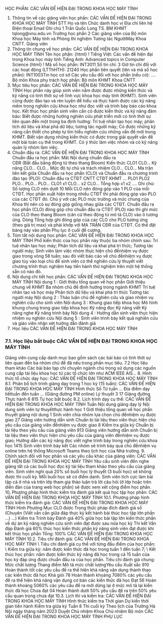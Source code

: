 HỌC PHẦN: CÁC VẤN ĐỀ HIỆN ĐẠI TRONG KHOA HỌC MÁY TÍNH
1. Thông tin về các giảng viên học phần: CÁC VẤN ĐỀ HIỆN ĐẠI TRONG KHOA HỌC MÁY TÍNH
STT Họ và tên Chức danh học vị Địa chỉ liên hệ Điện thoại Email Ghi chú 1 Trần Quốc Long TS. BM KHMT tqlong\@vnu.edu.vn Trưởng học phần
2 Các giảng viên của Bộ môn Khoa học Máy tính và Phòng thí nghiệm Tương tác NgườiMáy Khoa CNTT. Giảng viên
2. Thông tin chung về học phần: CÁC VẤN ĐỀ HIỆN ĐẠI TRONG KHOA HỌC MÁY TÍNH Tên học phần:
{html}
! Tiếng Việt: Các vấn đề hiện đại trong Khoa học máy tính Tiếng Anh: Advanced topics in Computer Science
{html}
! Mã số học phần: INT3011 Số tín chỉ: 3 Giờ tín chỉ đối với các hoạt động (LTThHTH): 21240 Học phần tiên quyết (tên và mã số học phần): INT1003Tin học cơ sở Các yêu cầu đối với học phần (nếu có): \.... Bộ môn Khoa phụ trách học phần: Bộ môn KHMT Khoa CNTT
3. Mục tiêu học phần: CÁC VẤN ĐỀ HIỆN ĐẠI TRONG KHOA HỌC MÁY TÍNH
Học phần này giúp sinh viên nắm được được những kiến thức và kỹ năng có
tính thời sự về lĩnh vực khoa học máy tính (KHMT). Sinh viên cũng được
đào tạo và rèn luyện để hiểu và thực hành được các kỹ năng mềm trong
nghiên cứu khoa học như đọc viết và trình bày báo cáo khoa học.
Kết thúc học phần sinh viên cần có được kiến thức và kỹ năng đảm bảo: Biết được những hướng nghiên cứu phát triển mới có tính thời sự liên quan đến một trong ba định hướng: Trí tuệ nhân tạo học máy; phân tích dữ liệu và khai phá dữ liệu; tương tác người máy; Có được những kỹ năng cần thiết cho phép tự tìm hiểu nghiên cứu những vấn đề mới trong KHMT. Biết vận dụng những kiến thức có được trong giải quyết vấn đề một bài toán cụ thể trong KHMT. Có ý thức làm việc nhóm và có kỹ năng quản lý nhóm làm việc.
4. Chuẩn đầu ra: CÁC VẤN ĐỀ HIỆN ĐẠI TRONG KHOA HỌC MÁY TÍNH
Chuẩn đầu ra học phần: Mã\ Nội dung chuẩn đầu ra\
CĐR (Bắt đầu bằng động từ theo thang Bloom) Kiến thức
CLO1
CLO...
Kỹ năng
CLO...
CLO...
Mức độ tự chủ và trách nhiệm
CLO...
CLO... Ma trận liên kết giữa Chuẩn đầu ra học phần (CLO) và Chuẩn đầu ra
chương trình đào tạo (PLO):
Chuẩn đầu ra CTĐT CNTT CTĐT KHMT ... PLO1 PLO2 PLO... PLO... PLO...
CLO1 x1
CLO... x2
CLO...
Tổng hợp x1 x2 ....
Ghi chú: Số lượng CLO nên dưới 10 Mỗi CLO nên đóng góp vào 1 PLO của mỗi CTĐT. Học phần xuất hiện trong nhiều CTĐT thì phải đóng góp vào PLO của các CTĐT đó. Chú ý với các PLO mức trường và mức chung của Khoa thì nên có sự đóng góp giống nhau giữa các CTĐT. Chuẩn đầu ra học phần (CLO) đóng góp cho chuẩn đầu ra CTĐT (PLO) nào thì ghi mức của CLO theo thang Bloom (căn cứ theo động từ mô tả CLO) vào ô tương ứng. Dòng Tổng hợp ghi đóng góp của các CLO cho PLO tương ứng (theo giá trị max) và phải khớp với MA TRẬN CĐR của CTĐT. Có thể đặt bảng này vào phần Phụ lục ở cuối đề cương.
5. Tóm tắt nội dung học phần: CÁC VẤN ĐỀ HIỆN ĐẠI TRONG KHOA HỌC MÁY TÍNH Phổ kiến thức của học phần này thuộc ba nhóm chính sau: Trí tuệ nhân tạo học máy; Phân tích dữ liệu và khai phá tri thức; Tương tác người máy; Sinh viên làm việc nhóm thực hiện chủ đềnhiệm vụ được giao trong vòng 58 tuần; sau đó viết báo cáo về chủ đềnhiệm vụ được giao tùy vào loại chủ đề sinh viên có thể nghiên cứu lý thuyết viết chương trình thực nghiệm hay tiến hành thử nghiệm trên một hệ thống sẵn có nào đó.
6. Nội dung chi tiết học phần: CÁC VẤN ĐỀ HIỆN ĐẠI TRONG KHOA HỌC MÁY TÍNH
Nội dung 1 : Giới thiệu tổng quan về học phần Giới thiệu chung về KHMT Ba nhóm chủ đề định hướng trong ngành KHMT Trí tuệ nhân tạo và học máy Phân tích dữ liệu và khai phá tri thức Tương tác người máy
Nội dung 2 : Thảo luận chủ đề nghiên cứu và giao nhiệm vụ nghiên cứu
cho sinh viên
Nội dung 3 : Khung giao tiếp khoa học Mô hình khung chung trong giao tiếp khoa học Kỹ năng đọc Kỹ năng viết Kỹ năng nghe Kỹ năng trình bày
Nội dung 4 : Hướng dẫn sinh viên thực hiện nhiệm vụ nghiên cứu
Nội dung 5 : Sinh viên trình bày kết quả nghiên cứu và giáo viên nhận
xét hướng dẫn đánh giá
7. Học liệu CÁC VẤN ĐỀ HIỆN ĐẠI TRONG KHOA HỌC MÁY TÍNH
### 7.1. Học liệu bắt buộc CÁC VẤN ĐỀ HIỆN ĐẠI TRONG KHOA HỌC MÁY TÍNH
Giảng viên cung cấp danh mục bao gồm sách các bài báo có tính thời sự
liên quan đến ba nhóm chủ đề đã nêu trong phần mục tiêu.
7.2 Học liệu tham khảo Các bài báo tạp chí chuyên ngành chú trọng sử dụng các nguồn cung cấp tài liệu khoa học từ các tổ chức lớn như ACM IEEE AIS...
8. Hình thức tổ chức dạy học: CÁC VẤN ĐỀ HIỆN ĐẠI TRONG KHOA HỌC MÁY TÍNH
8.1. Phân bổ lịch trình giảng dạy trong 1 học kỳ (15 tuần): CÁC VẤN ĐỀ HIỆN ĐẠI TRONG KHOA HỌC MÁY TÍNH Hình thức Số Từ tuần ... Địa điểm dạy tiếttuần đến tuần ... (Giảng đường PM online) Lý thuyết 3 17 Giảng đường Thực hành 6 815 Tự học bắt buộc 8.2. Lịch trình dạy cụ thể: CÁC VẤN ĐỀ HIỆN ĐẠI TRONG KHOA HỌC MÁY TÍNH Tuần Nội dung giảng dạy lý Nội dung sinh viên tự thuyếtthực hành học 1 Giới thiệu tổng quan về học phần thuyết giảng nội dung 1 Sinh viên chia nhóm lựa chọn chủ đềnhiệm vụ được giao 27 Giảng viên hướng dẫn sinh Chuẩn bị tài liệu theo viên thực hiện chủ yêu cầu của giảng viên đềnhiệm vụ được giao 8 Kiểm tra giữa kỳ Chuẩn bị tài liệu theo yêu cầu của giảng viên 913 Giảng viên hướng dẫn sinh Chuẩn bị tài liệu theo viên thực hiện chủ yêu cầu của giảng viên đềnhiệm vụ được giao; Hướng dẫn các kỹ năng đọc viết nghe trình bày trong nghiên cứu khoa học 1415 Sinh viên trình bày kết Các nhóm sẽ trình bày quả chủ đềnhiệm vụ online trên hệ thống Microsoft Teams theo lịch học của Nhà trường. 9. Chính sách đối với học phần và các yêu cầu khác của giảng viên: CÁC VẤN ĐỀ HIỆN ĐẠI TRONG KHOA HỌC MÁY TÍNH Yêu cầu sinh viên đến nghe giảng tất cả các buổi học đọc kỹ tài liệu tham khảo theo yêu cầu của giảng viên. Sinh viên nghỉ quá 20% số buổi học lý thuyết (3 buổi học) sẽ không được thi cuối kỳ. Mỗi buổi học sẽ có điểm danh. Sinh viên tích cực làm bài tập cả ở nhà và trên lớp tham gia thảo luận trả lời câu hỏi (ở lớp hoặc trên diễn đàn của trang web học phần) sẽ được xem xét cộng điểm học phần.
10. Phương pháp hình thức kiểm tra đánh giá kết quả học tập học phần: CÁC VẤN ĐỀ HIỆN ĐẠI TRONG KHOA HỌC MÁY TÍNH
10.1. Phương pháp hình thức kiểm tra đánh giá: CÁC VẤN ĐỀ HIỆN ĐẠI TRONG KHOA HỌC MÁY TÍNH Hình Phương Mục CLO được Trọng thức pháp đích đánh giá số (Chuyên (Viết vấn cần giữa đáp thực kỳ kết hành bài thúc học tập lớn phần ...) ...) Kiểm tra Trình bày Đánh giá 40% giữa học bài tập lớn kiến thức phần về dự án kỹ năng nghiên cứu sinh viên đạt được sau nửa học kỳ Thi kết Vấn đáp Đánh giá 60% thúc học kiến thức phần kỹ năng sinh viên đạt được khi kết thúc học phần Tổng: 100% CÁC VẤN ĐỀ HIỆN ĐẠI TRONG KHOA HỌC MÁY TÍNH 10.2. Tiêu chí đánh giá: CÁC VẤN ĐỀ HIỆN ĐẠI TRONG KHOA HỌC MÁY TÍNH \ Tiêu chí đánh giá cụ thể với từng đầu điểm của học phần:
\ Kiểm tra giữa kỳ: nắm được kiến thức đã học trong tuần 1 đến tuần 7;
\ Kết thúc học phần: nắm được kiến thức kỹ năng đã học trong cả 15
tuần của học kỳ đáp ứng được chuẩn đầu ra của học phần. Tiêu chí đánh giá chung:
Mức chất lượng Thang điểm Mô tả mức chất lượngYêu cầu Xuất sắc 910 Hoàn thành tốt các yêu cầu đề ra thể hiện khả năng vận dụng thành thạo các kiến thức đã học
Khá giỏi 78 Hoàn thành khoảng 7080% các yêu cầu đề ra thể hiện khả năng vận dụng cơ bản các kiến thức đã học
Đạt 56 Hoàn thành khoảng 5060% các yêu cầu đề ra mới dừng lại ở mức mô tả lại kiến thức đã học
Chưa đạt 04 Hoàn thành dưới 50% yêu cầu đề ra trên 50% yêu cầu quan trọng chưa đạt
10.3. Lịch thi và kiểm tra: CÁC VẤN ĐỀ HIỆN ĐẠI TRONG KHOA HỌC MÁY TÍNH Hình thức kiểm tra Thời gian Dự kiến thời gian tiến hành Kiểm tra giữa kỳ Tuần 8
Thi cuối kỳ Theo lịch của Trường
Hà Nội ngày tháng năm 2023 Duyệt Chủ nhiệm Khoa Chủ nhiệm Bộ môn CÁC VẤN ĐỀ HIỆN ĐẠI TRONG KHOA HỌC MÁY TÍNH
PHỤ LỤC